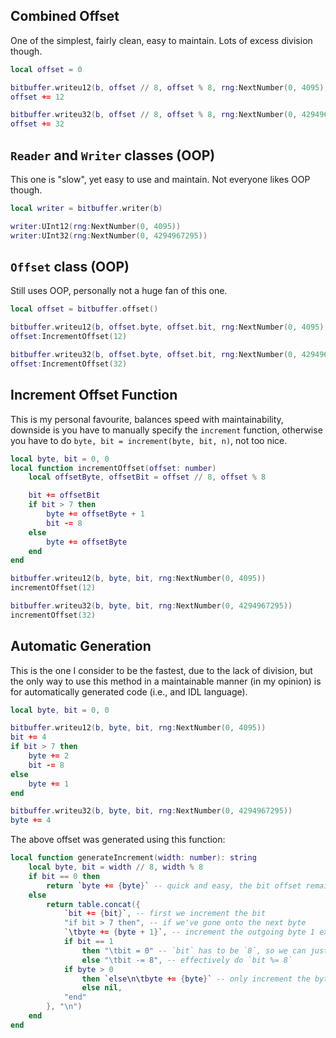 ## Combined Offset

One of the simplest, fairly clean, easy to maintain. Lots of excess division though.
```lua
local offset = 0

bitbuffer.writeu12(b, offset // 8, offset % 8, rng:NextNumber(0, 4095))
offset += 12

bitbuffer.writeu32(b, offset // 8, offset % 8, rng:NextNumber(0, 4294967295))
offset += 32
```

## `Reader` and `Writer` classes (OOP)

This one is "slow", yet easy to use and maintain. Not everyone likes OOP though.
```lua
local writer = bitbuffer.writer(b)

writer:UInt12(rng:NextNumber(0, 4095))
writer:UInt32(rng:NextNumber(0, 4294967295))
```

## `Offset` class (OOP)

Still uses OOP, personally not a huge fan of this one.
```lua
local offset = bitbuffer.offset()

bitbuffer.writeu12(b, offset.byte, offset.bit, rng:NextNumber(0, 4095))
offset:IncrementOffset(12)

bitbuffer.writeu32(b, offset.byte, offset.bit, rng:NextNumber(0, 4294967295))
offset:IncrementOffset(32)
```

## Increment Offset Function

This is my personal favourite, balances speed with maintainability, downside is you have to manually specify the `increment` function, otherwise you have to do `byte, bit = increment(byte, bit, n)`, not too nice.
```lua
local byte, bit = 0, 0
local function incrementOffset(offset: number)
    local offsetByte, offsetBit = offset // 8, offset % 8

    bit += offsetBit
    if bit > 7 then
        byte += offsetByte + 1
        bit -= 8
    else
        byte += offsetByte
    end
end

bitbuffer.writeu12(b, byte, bit, rng:NextNumber(0, 4095))
incrementOffset(12)

bitbuffer.writeu32(b, byte, bit, rng:NextNumber(0, 4294967295))
incrementOffset(32)
```

## Automatic Generation

This is the one I consider to be the fastest, due to the lack of division, but the only way to use this method in a maintainable manner (in my opinion) is for automatically generated code (i.e., and IDL language).
```lua
local byte, bit = 0, 0

bitbuffer.writeu12(b, byte, bit, rng:NextNumber(0, 4095))
bit += 4
if bit > 7 then
    byte += 2
    bit -= 8
else
    byte += 1
end

bitbuffer.writeu32(b, byte, bit, rng:NextNumber(0, 4294967295))
byte += 4
```

The above offset was generated using this function:
```lua
local function generateIncrement(width: number): string
	local byte, bit = width // 8, width % 8
	if bit == 0 then
		return `byte += {byte}` -- quick and easy, the bit offset remains the same
	else
		return table.concat({
			`bit += {bit}`, -- first we increment the bit
			"if bit > 7 then", -- if we've gone onto the next byte
			`\tbyte += {byte + 1}`, -- increment the outgoing byte 1 extra than normal
			if bit == 1
				then "\tbit = 0" -- `bit` has to be `8`, so we can just set it to 0
				else "\tbit -= 8", -- effectively do `bit %= 8`
			if byte > 0
				then `else\n\tbyte += {byte}` -- only increment the byte if need be
				else nil,
			"end"
		}, "\n")
	end
end
```